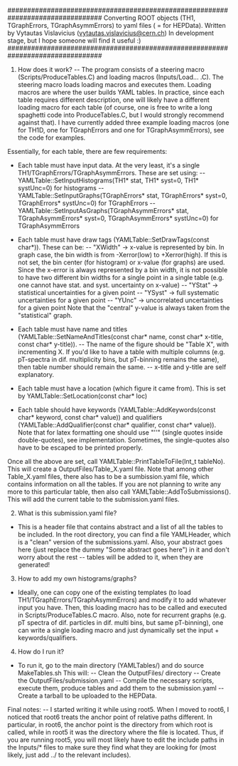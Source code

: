 ################################################################################
Converting ROOT objects (TH1, TGraphErrors, TGraphAsymmErrors) to yaml
files ( = for HEPData).
Written by Vytautas Vislavicius (vytautas.vislavicius@cern.ch)
In development stage, but I hope someone will find it useful :)
################################################################################
1. How does it work?
-- The program consists of a steering macro (Scripts/ProduceTables.C) and loading macros (Inputs/Load... .C). The steering macro loads loading macros and executes them.
Loading macros are where the user builds YAML tables. In practice, since each table requires different description, one will likely have a different loading macro for each table (of course, one is free to write a long spaghetti code into ProduceTables.C, but I would strongly recommend against that).
I have currently added three example loading macros (one for TH1D, one for TGraphErrors and one for TGraphAsymmErrors), see the code for examples.

Essentially, for each table, there are few requirements:
- Each table must have input data. At the very least, it's a single TH1/TGraphErrors/TGraphAsymmErrors. These are set using:
 -- YAMLTable::SetInputHistograms(TH1* stat, TH1* syst=0, TH1* systUnc=0) for histograms
 -- YAMLTable::SetInputGraphs(TGraphErrors* stat, TGraphErrors* syst=0, TGraphErrors* systUnc=0) for TGraphErrors
 -- YAMLTable::SetInputAsGraphs(TGraphAsymmErrors* stat, TGraphAsymmErrors* syst=0, TGraphAsymmErrors* systUnc=0) for TGraphAsymmErrors

- Each table must have draw tags (YAMLTable::SetDrawTags(const char*)). These can be:
 -- "XWidth" -> x-value is represented by bin. In graph case, the bin width is from -Xerror(low) to +Xerror(high). If this is not set, the bin center (for histogram) or x-value (for graphs) are used. Since the x-error is always represented by a bin width, it is not possible to have two different bin widths for a single point in a single table (e.g. one cannot have stat. and syst. uncertainty on x-value)
 -- "YStat" -> statistical uncertainties for a given point
 -- "YSyst" -> full systematic uncertainties for a given point
 -- "YUnc"  -> uncorrelated uncertainties for a given point
 Note that the "central" y-value is always taken from the "statistical" graph.

- Each table must have name and titles (YAMLTable::SetNameAndTitles(const char* name, const char* x-title, const char* y-title)).
 -- The name of the figure should be "Table X", with incrementing X. If you'd like to have a table with multiple columns (e.g. pT-spectra in dif. multiplicity bins, but pT-binning remains the same), then table number should remain the same.
 -- x-title and y-title are self explanatory.

- Each table must have a location (which figure it came from). This is set by YAMLTable::SetLocation(const char* loc)
- Each table should have keywords (YAMLTable::AddKeywords(const char* keyword, const char* value)) and qualifiers (YAMLTable::AddQualifier(const char* qualifier, const char* value)). Note that for latex formatting one should use "''" (single quotes inside double-quotes), see implementation. Sometimes, the single-quotes also have to be escaped to be printed properly.


Once all the above are set, call YAMLTable::PrintTableToFile(Int_t tableNo). This will create a OutputFiles/Table_X.yaml file. Note that among other Table_X.yaml files, there also has to be a sumbission.yaml file, which contains information on all the tables. If you are not planning to write any more to this particular table, then also call YAMLTable::AddToSubmissions(). This will add the current table to the submission.yaml files.

2. What is this submission.yaml file?
- This is a header file that contains abstract and a list of all the tables to be included. In the root directory, you can find a file YAMLHeader, which is a "clean" version of the submissions.yaml. Also, your abstract goes here (just replace the dummy "Some abstract goes here") in it and don't worry about the rest -- tables will be added to it, when they are generated!

3. How to add my own histograms/graphs?
- Ideally, one can copy one of the existing templates (to load TH1/TGraphErrors/TGraphAsymmErrors) and modify it to add whatever input you have. Then, this loading macro has to be called and executed in Scripts/ProduceTables.C macro. Also, note for recurrent graphs (e.g. pT spectra of dif. particles in dif. multi bins, but same pT-binning), one can write a single loading macro and just dynamically set the input + keywords/qualifiers.

4. How do I run it?
- To run it, go to the main directory (YAMLTables/) and do
source MakeTables.sh
This will:
-- Clean the OutputFiles/ directory
-- Create the OutputFiles/submission.yaml
-- Compile the necessary scripts, execute them, produce tables and add them to the submission.yaml
-- Create a tarball to be uploaded to the HEPData.

Final notes:
-- I started writing it while using root5. When I moved to root6, I noticed that root6 treats the anchor point of relative paths different. In particular, in root6, the anchor point is the directory from which root is called, while in root5 it was the directory where the file is located. Thus, if you are running root5, you will most likely have to edit the include paths in the Inputs/* files to make sure they find what they are looking for (most likely, just add ../ to the relevant includes).

